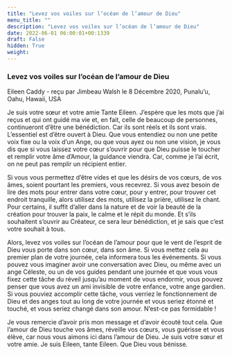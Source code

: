 ```yaml
---
title: "Levez vos voiles sur l’océan de l’amour de Dieu"
menu_title: ""
description: "Levez vos voiles sur l’océan de l’amour de Dieu"
date: 2022-06-01 06:00:01+00:1339
draft: False
hidden: True
weight:
---
```

### Levez vos voiles sur l’océan de l’amour de Dieu

Eileen Caddy - reçu par Jimbeau Walsh le 8 Décembre 2020, Punalu’u, Oahu, Hawaii, USA

Je suis votre sœur et votre amie Tante Eileen. J’espère que les mots que j’ai reçus et qui ont guidé ma vie et, en fait, celle de beaucoup de personnes, continueront d’être une bénédiction. Car ils sont réels et ils sont vrais. L’essentiel est d’être ouvert à Dieu. Que vous entendiez ou non une petite voix fixe ou la voix d’un Ange, ou que vous ayez ou non une vision, je vous dis que si vous laissez votre cœur s’ouvrir pour que Dieu puisse le toucher et remplir votre âme d’Amour, la guidance viendra. Car, comme je l’ai écrit, on ne peut pas remplir un récipient entier.

Si vous vous permettez d’être vides et que les désirs de vos cœurs, de vos âmes, soient pourtant les premiers, vous recevrez. Si vous avez besoin de lire des mots pour entrer dans votre cœur, pour y entrer, pour trouver cet endroit tranquille, alors utilisez des mots, utilisez la prière, utilisez le chant. Pour certains, il suffit d’aller dans la nature et de voir la beauté de la création pour trouver la paix, le calme et le répit du monde. Et s’ils souhaitent s’ouvrir au Créateur, ce sera leur bénédiction, et je sais que c’est votre souhait à tous.

Alors, levez vos voiles sur l’océan de l’amour pour que le vent de l’esprit de Dieu vous porte dans son cœur, dans son âme. Si vous mettez cela au premier plan de votre journée, cela informera tous les événements. Si vous pouvez vous imaginer avoir une conversation avec Dieu, ou même avec un ange Céleste, ou un de vos guides pendant une journée et que vous vous fixez cette tâche du réveil jusqu’au moment de vous endormir, vous pouvez penser que vous avez un ami invisible de votre enfance, votre ange gardien. Si vous pouviez accomplir cette tâche, vous verriez le fonctionnement de Dieu et des anges tout au long de votre journée et vous seriez étonné et touché, et vous seriez changé dans son amour. N’est-ce pas formidable !

Je vous remercie d’avoir pris mon message et d’avoir écouté tout cela. Que l’amour de Dieu touche vos âmes, réveille vos cœurs, vous guérisse et vous élève, car nous vous aimons ici dans l’amour de Dieu. Je suis votre sœur et votre amie. Je suis Eileen, tante Eileen. Que Dieu vous bénisse.
